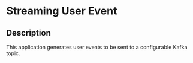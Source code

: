 # Streaming User Event

## Description

This application generates user events to be sent to a configurable Kafka topic.